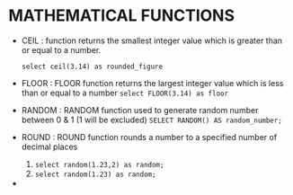 # MATHEMATICAL FUNCTIONS

- CEIL : function returns the smallest integer value which is greater than or equal to a number.

   ```select ceil(3.14) as rounded_figure```

- FLOOR : FLOOR function returns the largest integer value which is less than or equal to a number
   ```select FLOOR(3.14) as floor ```

- RANDOM : RANDOM function used to generate random number between 0 & 1 (1 will be excluded)
    ```SELECT RANDOM() AS random_number;```

- ROUND : ROUND function rounds a number to a specified number of decimal places
    1. ```select random(1.23,2) as random;```
    2. ```select random(1.23) as random;```

- 